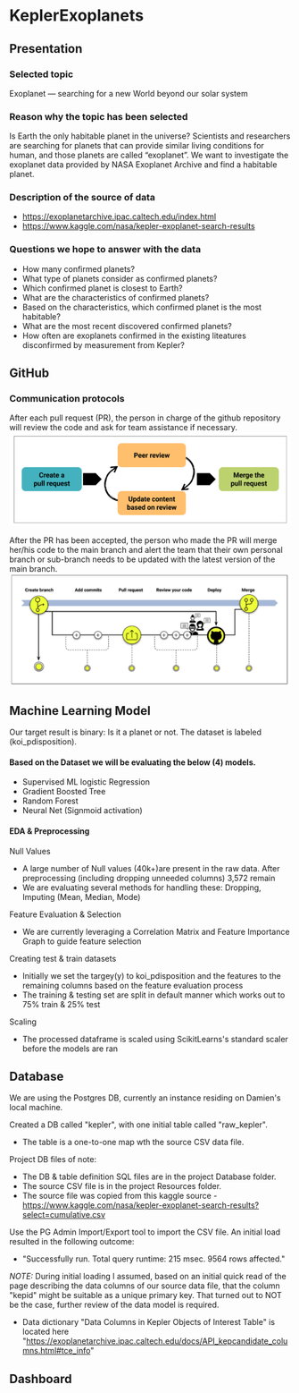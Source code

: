 # KeplerExoplanets

## Presentation

### Selected topic
Exoplanet — searching for a new World beyond our solar system

### Reason why the topic has been selected
Is Earth the only habitable planet in the universe? Scientists and researchers are searching for planets that can provide similar living conditions for human, and those planets are called “exoplanet”. We want to investigate the exoplanet data provided by NASA Exoplanet Archive and find a habitable planet. 

### Description of the source of data
* https://exoplanetarchive.ipac.caltech.edu/index.html
* https://www.kaggle.com/nasa/kepler-exoplanet-search-results

### Questions we hope to answer with the data
* How many confirmed planets?
* What type of planets consider as confirmed planets? 
* Which confirmed planet is closest to Earth?
* What are the characteristics of confirmed planets? 
* Based on the characteristics, which confirmed planet is the most habitable? 
* What are the most recent discovered confirmed planets? 
* How often are exoplanets confirmed in the existing liteatures disconfirmed by measurement from Kepler?


## GitHub
### Communication protocols
After each pull request (PR), the person in charge of the github repository will review the code and ask for team assistance if necessary.
![review_process.png)](images/github/review_process.png)

After the PR has been accepted, the person who made the PR will merge her/his code to the main branch and alert the team that their own personal branch or sub-branch needs to be updated with the latest version of the main branch.
![github_merge.png)](images/github/github_merge.png)


## Machine Learning Model
Our target result is binary: Is it a planet or not. The dataset is labeled (koi_pdisposition).

#### Based on the Dataset we will be evaluating the below (4) models.
- Supervised ML logistic Regression 
- Gradient Boosted Tree 
- Random Forest 
- Neural Net (Signmoid activation) 

#### EDA & Preprocessing
Null Values
- A large number of Null values (40k+)are present in the raw data. After preprocessing (including dropping unneeded columns) 3,572 remain
- We are evaluating several methods for handling these: Dropping, Imputing (Mean, Median, Mode)

Feature Evaluation & Selection
- We are currently leveraging a Correlation Matrix and Feature Importance Graph to guide feature selection

Creating test & train datasets
- Initially we set the targey(y) to koi_pdisposition and the features to the remaining columns based on the feature evaluation process
- The training & testing set are split in default manner which works out to 75% train & 25% test

Scaling
- The processed dataframe is scaled using ScikitLearns's standard scaler before the models are ran

## Database
We are using the Postgres DB, currently an instance residing on Damien's local machine.

Created a DB called "kepler", with one initial table called "raw_kepler".
- The table is a one-to-one map wth the source CSV data file.

Project DB files of note:
- The DB & table definition SQL files are in the project Database folder.
- The source CSV file is in the project Resources folder.
- The source file was copied from this kaggle source - https://www.kaggle.com/nasa/kepler-exoplanet-search-results?select=cumulative.csv

Use the PG Admin Import/Export tool to import the CSV file.
An initial load resulted in the following outcome:
- "Successfully run. Total query runtime: 215 msec. 9564 rows affected."

*NOTE:*
During initial loading I assumed, based on an initial quick read of the page describing the data columns of our source data file, that the column "kepid" might be suitable as a unique primary key. That turned out to NOT be the case, further review of the data model is required.
- Data dictionary "Data Columns in Kepler Objects of Interest Table" is located here "https://exoplanetarchive.ipac.caltech.edu/docs/API_kepcandidate_columns.html#tce_info"


## Dashboard
